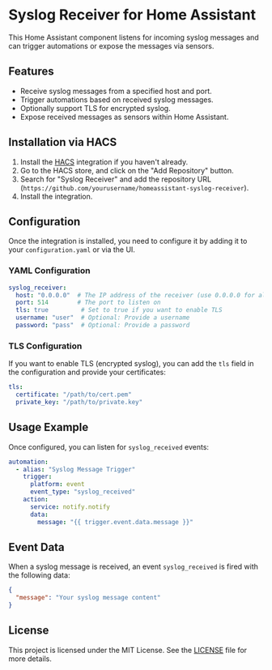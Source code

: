 # Syslog Receiver for Home Assistant

This Home Assistant component listens for incoming syslog messages and can trigger automations or expose the messages via sensors.

## Features

- Receive syslog messages from a specified host and port.
- Trigger automations based on received syslog messages.
- Optionally support TLS for encrypted syslog.
- Expose received messages as sensors within Home Assistant.

## Installation via HACS

1. Install the [HACS](https://hacs.xyz/) integration if you haven't already.
2. Go to the HACS store, and click on the "Add Repository" button.
3. Search for "Syslog Receiver" and add the repository URL (`https://github.com/yourusername/homeassistant-syslog-receiver`).
4. Install the integration.

## Configuration

Once the integration is installed, you need to configure it by adding it to your `configuration.yaml` or via the UI.

### YAML Configuration

```yaml
syslog_receiver:
  host: "0.0.0.0"  # The IP address of the receiver (use 0.0.0.0 for all interfaces)
  port: 514        # The port to listen on
  tls: true         # Set to true if you want to enable TLS
  username: "user"  # Optional: Provide a username
  password: "pass"  # Optional: Provide a password
```

### TLS Configuration

If you want to enable TLS (encrypted syslog), you can add the `tls` field in the configuration and provide your certificates:

```yaml
tls:
  certificate: "/path/to/cert.pem"
  private_key: "/path/to/private.key"
```

## Usage Example

Once configured, you can listen for `syslog_received` events:

```yaml
automation:
  - alias: "Syslog Message Trigger"
    trigger:
      platform: event
      event_type: "syslog_received"
    action:
      service: notify.notify
      data:
        message: "{{ trigger.event.data.message }}"
```

## Event Data

When a syslog message is received, an event `syslog_received` is fired with the following data:
```json
{
  "message": "Your syslog message content"
}
```

## License

This project is licensed under the MIT License. See the [LICENSE](./LICENSE) file for more details.